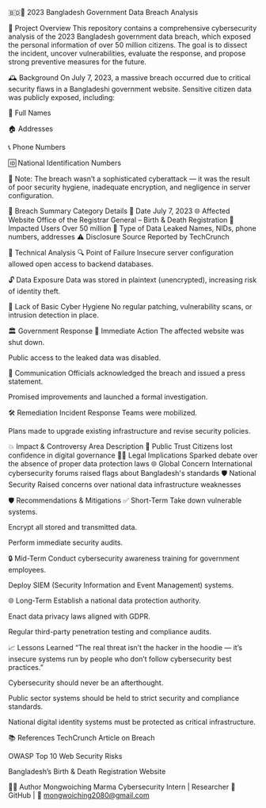 🇧🇩🔐 2023 Bangladesh Government Data Breach Analysis




🧠 Project Overview
This repository contains a comprehensive cybersecurity analysis of the 2023 Bangladesh government data breach, which exposed the personal information of over 50 million citizens. The goal is to dissect the incident, uncover vulnerabilities, evaluate the response, and propose strong preventive measures for the future.

🕰️ Background
On July 7, 2023, a massive breach occurred due to critical security flaws in a Bangladeshi government website. Sensitive citizen data was publicly exposed, including:

🧾 Full Names

🏠 Addresses

📞 Phone Numbers

🆔 National Identification Numbers

🛑 Note: The breach wasn’t a sophisticated cyberattack — it was the result of poor security hygiene, inadequate encryption, and negligence in server configuration.

📌 Breach Summary
Category	Details
📅 Date	July 7, 2023
🌐 Affected Website	Office of the Registrar General – Birth & Death Registration
👥 Impacted Users	Over 50 million
🧾 Type of Data Leaked	Names, NIDs, phone numbers, addresses
⚠️ Disclosure Source	Reported by TechCrunch

🧪 Technical Analysis
🔍 Point of Failure
Insecure server configuration allowed open access to backend databases.

🔓 Data Exposure
Data was stored in plaintext (unencrypted), increasing risk of identity theft.

🔧 Lack of Basic Cyber Hygiene
No regular patching, vulnerability scans, or intrusion detection in place.

🏛️ Government Response
🚨 Immediate Action
The affected website was shut down.

Public access to the leaked data was disabled.

📣 Communication
Officials acknowledged the breach and issued a press statement.

Promised improvements and launched a formal investigation.

🛠️ Remediation
Incident Response Teams were mobilized.

Plans made to upgrade existing infrastructure and revise security policies.

💥 Impact & Controversy
Area	Description
🔐 Public Trust	Citizens lost confidence in digital governance
🧑‍⚖️ Legal Implications	Sparked debate over the absence of proper data protection laws
🌐 Global Concern	International cybersecurity forums raised flags about Bangladesh's standards
🛡️ National Security	Raised concerns over national data infrastructure weaknesses

🛡️ Recommendations & Mitigations
✅ Short-Term
Take down vulnerable systems.

Encrypt all stored and transmitted data.

Perform immediate security audits.

🔒 Mid-Term
Conduct cybersecurity awareness training for government employees.

Deploy SIEM (Security Information and Event Management) systems.

🌐 Long-Term
Establish a national data protection authority.

Enact data privacy laws aligned with GDPR.

Regular third-party penetration testing and compliance audits.

📈 Lessons Learned
“The real threat isn’t the hacker in the hoodie — it’s insecure systems run by people who don’t follow cybersecurity best practices.”

Cybersecurity should never be an afterthought.

Public sector systems should be held to strict security and compliance standards.

National digital identity systems must be protected as critical infrastructure.

📚 References
TechCrunch Article on Breach

OWASP Top 10 Web Security Risks

Bangladesh’s Birth & Death Registration Website

🧑‍💻 Author
Mongwoiching Marma
Cybersecurity Intern | Researcher
🔗 GitHub | 📧 mongwoiching2080@gmail.com

